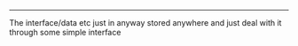 
---

The interface/data etc just in anyway stored anywhere and just deal with it through some simple interface
